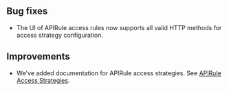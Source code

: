 
## Bug fixes

- The UI of APIRule access rules now supports all valid HTTP methods for access strategy configuration.

## Improvements

- We've added documentation for APIRule access strategies. See [APIRule Access Strategies](https://kyma-project.io/#/api-gateway/user/technical-reference/05-20-api-rule-access-strategies.md).
 